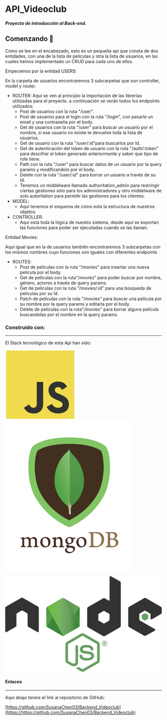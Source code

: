 # API_Videoclub

##### Proyecto de introducción al Back-end.

## Comenzando 🎉️

Como se lee en el encabezado, esto es un pequeña api que consta de dos entidades, con una de la lista de películas y otra la lista de usuarios, en las cuales hemos implementado un CRUD para cada uno de ellos.

Empecemos por la entidad USERS:

En la carpeta de usuarios encontraremos 3 subcarpetas que son controller, model y router.

* ROUTER:
  Aquí se ven al principio la importación de las librerías utilizadas para el proyecto.
  a continuación se verán todos los endpoints utilizados:
  * Post de usuarios con la ruta "/user".
  * Post de usuarios para el login con la ruta "/login", con pasarle un email y una contraseña por el body.
  * Get de usuarios con la ruta "/user" para buscar un usuario por el nombre, si ese usuario no existe te devuelve toda la lista de usuarios.
  * Get de usuario con la ruta "/user/:id"para buscarlos por Id.
  * Get de autenticación del token de usuario con la ruta "/auth/:token" para descifrar el token generado anteriormente y saber que tipo de role tiene.
  * Path con la ruta "/user" para buscar datos de un usuario por la query params y modificandolo por el body.
  * Delete con la ruta "/user/:id" para borrar un usuario a través de su Id.
  * Tenemos un middelware llamado authoritation_admin para restringir ciertas gestiones sólo para los administradores y otro middelware de solo autoritation para permitir las gestiones para los clientes.
* MODEL:
  * Aquí tenemos el esquema de cómo esta la estructura de nuestros objetos.
* CONTROLLER:
  * Aquí está toda la lógica de nuestro sistema, desde aquí se exportan las funciones para poder ser ejecutadas cuando se las llaman.

Entidad Movies:

Aquí igual que en la de usuarios también encontraremos 3 subcarpetas con los mismos nombres cuyo funciones son iguales con diferentes endpoints

* ROUTES:
  * Post de películas con la ruta "/movies" para insertar una nueva película por el body.
  * Get de películas con la ruta"/movies" para poder buscar por nombre, género, actores a través de query params.
  * Get de películas con la ruta "/movies/:id" para una búsqueda de películas por su Id.
  * Patch de películas con la ruta "/movies" para buscar una película por su nombre por la query params y editarla por el body.
  * Delete de películas con la ruta"/movies" para borrar alguna película buscandolas por el nombre en la query params.


### Construido con:

---

El Stack tecnológico de esta Api han sido:

![imagen](images/js.png)![imagen](images/mongodb.png)

![imagen](images/Node.js_logo.svg)


#### Enlaces

---

Aquí abajo teneis el link al repositorio de GitHub:

[https://github.com/SusanaChen03/Backend_Videoclub](https://https://github.com/SusanaChen03/Backend_Videoclub)
